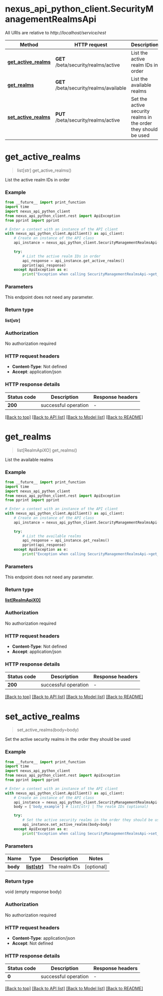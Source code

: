 # nexus_api_python_client.SecurityManagementRealmsApi

All URIs are relative to *http://localhost/service/rest*

Method | HTTP request | Description
------------- | ------------- | -------------
[**get_active_realms**](SecurityManagementRealmsApi.md#get_active_realms) | **GET** /beta/security/realms/active | List the active realm IDs in order
[**get_realms**](SecurityManagementRealmsApi.md#get_realms) | **GET** /beta/security/realms/available | List the available realms
[**set_active_realms**](SecurityManagementRealmsApi.md#set_active_realms) | **PUT** /beta/security/realms/active | Set the active security realms in the order they should be used


# **get_active_realms**
> list[str] get_active_realms()

List the active realm IDs in order

### Example

```python
from __future__ import print_function
import time
import nexus_api_python_client
from nexus_api_python_client.rest import ApiException
from pprint import pprint

# Enter a context with an instance of the API client
with nexus_api_python_client.ApiClient() as api_client:
    # Create an instance of the API class
    api_instance = nexus_api_python_client.SecurityManagementRealmsApi(api_client)
    
    try:
        # List the active realm IDs in order
        api_response = api_instance.get_active_realms()
        pprint(api_response)
    except ApiException as e:
        print("Exception when calling SecurityManagementRealmsApi->get_active_realms: %s\n" % e)
```

### Parameters
This endpoint does not need any parameter.

### Return type

**list[str]**

### Authorization

No authorization required

### HTTP request headers

 - **Content-Type**: Not defined
 - **Accept**: application/json

### HTTP response details
| Status code | Description | Response headers |
|-------------|-------------|------------------|
**200** | successful operation |  -  |

[[Back to top]](#) [[Back to API list]](../README.md#documentation-for-api-endpoints) [[Back to Model list]](../README.md#documentation-for-models) [[Back to README]](../README.md)

# **get_realms**
> list[RealmApiXO] get_realms()

List the available realms

### Example

```python
from __future__ import print_function
import time
import nexus_api_python_client
from nexus_api_python_client.rest import ApiException
from pprint import pprint

# Enter a context with an instance of the API client
with nexus_api_python_client.ApiClient() as api_client:
    # Create an instance of the API class
    api_instance = nexus_api_python_client.SecurityManagementRealmsApi(api_client)
    
    try:
        # List the available realms
        api_response = api_instance.get_realms()
        pprint(api_response)
    except ApiException as e:
        print("Exception when calling SecurityManagementRealmsApi->get_realms: %s\n" % e)
```

### Parameters
This endpoint does not need any parameter.

### Return type

[**list[RealmApiXO]**](RealmApiXO.md)

### Authorization

No authorization required

### HTTP request headers

 - **Content-Type**: Not defined
 - **Accept**: application/json

### HTTP response details
| Status code | Description | Response headers |
|-------------|-------------|------------------|
**200** | successful operation |  -  |

[[Back to top]](#) [[Back to API list]](../README.md#documentation-for-api-endpoints) [[Back to Model list]](../README.md#documentation-for-models) [[Back to README]](../README.md)

# **set_active_realms**
> set_active_realms(body=body)

Set the active security realms in the order they should be used

### Example

```python
from __future__ import print_function
import time
import nexus_api_python_client
from nexus_api_python_client.rest import ApiException
from pprint import pprint

# Enter a context with an instance of the API client
with nexus_api_python_client.ApiClient() as api_client:
    # Create an instance of the API class
    api_instance = nexus_api_python_client.SecurityManagementRealmsApi(api_client)
    body = ['body_example'] # list[str] | The realm IDs (optional)

    try:
        # Set the active security realms in the order they should be used
        api_instance.set_active_realms(body=body)
    except ApiException as e:
        print("Exception when calling SecurityManagementRealmsApi->set_active_realms: %s\n" % e)
```

### Parameters

Name | Type | Description  | Notes
------------- | ------------- | ------------- | -------------
 **body** | [**list[str]**](str.md)| The realm IDs | [optional] 

### Return type

void (empty response body)

### Authorization

No authorization required

### HTTP request headers

 - **Content-Type**: application/json
 - **Accept**: Not defined

### HTTP response details
| Status code | Description | Response headers |
|-------------|-------------|------------------|
**0** | successful operation |  -  |

[[Back to top]](#) [[Back to API list]](../README.md#documentation-for-api-endpoints) [[Back to Model list]](../README.md#documentation-for-models) [[Back to README]](../README.md)

